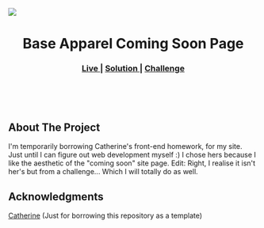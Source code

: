 <img src="https://github.com/catherineisonline/base-apparel-coming-soon-frontendmentor/blob/main/images/project-preview.png?raw=true"></img>


<h1 align="center">Base Apparel Coming Soon Page</h1>

<div align="center">
  <h3>
    <a href="https://catherineisonline.github.io/base-apparel-coming-soon-frontendmentor/" color="white">
      Live
    </a>
    <span> | </span>
    <a href="https://www.frontendmentor.io/solutions/base-apparel-coming-soon-page-KdvKyw8NE#comment-62207992f54ba279579c06ec">
      Solution
    </a>
   <span> | </span>
    <a href="https://www.frontendmentor.io/challenges/base-apparel-coming-soon-page-5d46b47f8db8a7063f9331a0">
      Challenge
    </a>
  </h3>
</div>
<div align="center">
</div>
<br>
<br>
<br>

## About The Project

<p>I'm temporarily borrowing Catherine's front-end homework, for my site. 
Just until I can figure out web development myself :) 
I chose hers because I like the aesthetic of the "coming soon" site page.
Edit: Right, I realise  it isn't her's but from a challenge... Which I will totally do as well.
<br>



## Acknowledgments

<a href="https://github.com/catherineisonline">Catherine</a> (Just for borrowing this repository as a template)
